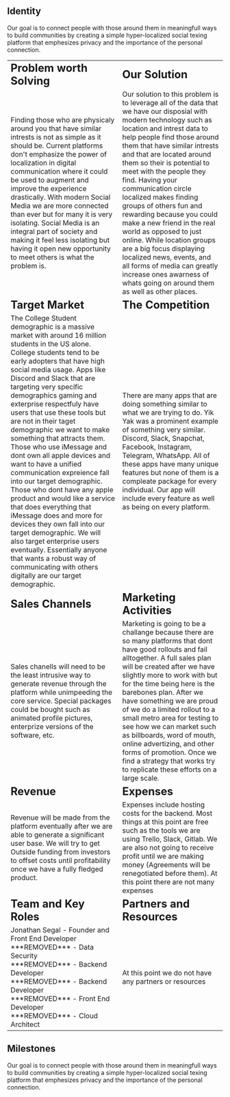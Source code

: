 ## **Identity**
Our goal is to connect people with those around them in meaningfull ways to build communities by creating a simple hyper-localized social texing platform that emphesizes privacy and the importance of the personal connection. 

<table border="0">
 <tr>
    <td><b style="font-size:25px">Problem worth Solving</b></td>
    <td><b style="font-size:25px">Our Solution</b></td>
 </tr>
 <tr>
    <td>Finding those who are physicaly around you that have similar intrests is not as simple as it should be. Current platforms don't emphasize the power of localization in digital communication where it could be used to augment and improve the experience drastically. With modern Social Media we are more connected than ever but for many it is very isolating. Social Media is an integral part of society and making it feel less isolating but having it open new opportunity to meet others is what the problem is.</td>
    <td>Our solution to this problem is to leverage all of the data that we have our disposial with modern technology such as location and intrest data to help people find those around them that have similar intrests and that are located around them so their is potential to meet with the people they find. Having your communication circle localized makes finding groups of others fun and rewarding because you could make a new friend in the real world as opposed to just online. While location groups are a big focus displaying localized news, events, and all forms of media can greatly increase ones awarness of whats going on around them as well as other places.</td>
 </tr>
 <tr>
    <td><b style="font-size:25px">Target Market</b></td>
    <td><b style="font-size:25px">The Competition</b></td>
 </tr>
 <tr>
    <td>The College Student demographic is a massive market with around 16 million students in the US alone. College students tend to be early adopters that have high social media usage. Apps like Discord and Slack that are targeting very specific demographics gaming and exterprise respectfuly have users that use these tools but are not in their taget demographic we want to make something that attracts them. Those who use iMessage and dont own all apple devices and want to have a unified communication expreience fall into our target demographic. Those who dont have any apple product and would like a service that does everything that iMessage does and more for devices they own fall into our target demographic. We will also target enterprise users eventually. Essentially anyone that wants a robust way of communicating with others digitally are our target demographic.</td>
    <td> There are many apps that are doing something similar to what we are trying to do. Yik Yak was a prominent example of something very similar. Discord, Slack, Snapchat, Facebook, Instagram, Telegram, WhatsApp. All of these apps have many unique features but none of them is a compleate package for every individual. Our app will include every feature as well as being on every platform.</td>
 </tr>
 <tr>
    <td><b style="font-size:25px">Sales Channels</b></td>
    <td><b style="font-size:25px">Marketing Activities</b></td>
 </tr>
 <tr>
    <td>Sales chanells will need to be the least intrusive way to generate revenue through the platform while unimpeeding the core service. Special packages could be bought such as animated profile pictures, enterprize versions of the software, etc.</td>
    <td>Marketing is going to be a challange because there are so many platforms that dont have good rollouts and fail alltogether. A full sales plan will be created after we have slightly more to work with but for the time being here is the barebones plan. After we have something we are proud of we do a limited rollout to a small metro area for testing to see how we can market such as billboards, word of mouth, online advertizing, and other forms of promotion. Once we find a strategy that works try to replicate these efforts on a large scale. </td>
 </tr>
 <tr>
    <td><b style="font-size:25px">Revenue</b></td>
    <td><b style="font-size:25px">Expenses</b></td>
 </tr>
 <tr>
    <td>Revenue will be made from the platform eventually after we are able to generate a significant user base. We will try to get Outside funding from investors to offset costs until profitability once we have a fully fledged product.</td>
    <td>Expenses include hosting costs for the backend. Most things at this point are free such as the tools we are using Trello, Slack, Gitlab. We are also not going to receive profit until we are making money (Agreements will be renegotiated before them). At this point there are not many expenses</td>
 </tr>
 <tr>
    <td><b style="font-size:25px">Team and Key Roles</b></td>
    <td><b style="font-size:25px">Partners and Resources</b></td>
 </tr>
 <tr>
    <td>Jonathan Segal - Founder and Front End Developer<br/>***REMOVED*** - Data Security<br/>***REMOVED*** - Backend Developer<br/> ***REMOVED*** - Backend Developer<br/>***REMOVED*** - Front End Developer<br/>***REMOVED*** - Cloud Architect</td>
    <td>At this point we do not have any partners or resources</td>
 </tr>
 </table>

 ## **Milestones**
Our goal is to connect people with those around them in meaningfull ways to build communities by creating a simple hyper-localized social texing platform that emphesizes privacy and the importance of the personal connection.